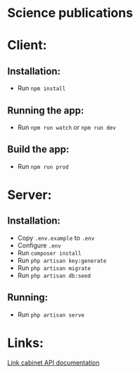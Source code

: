 # Science publications

# Client:
## Installation:
* Run `npm install`

## Running the app:
* Run `npm run watch` or `npm run dev`

## Build the app:
* Run `npm run prod`

# Server:
## Installation:
* Copy `.env.example` to `.env`
* Configure `.env`
* Run `composer install`
* Run `php artisan key:generate`
* Run `php artisan migrate`
* Run `php artisan db:seed`

## Running:
* Run `php artisan serve`

# Links:
<a href="https://cabinet.sumdu.edu.ua/api?key=Z3ccp9pYYbqplfspwSFlYT6Yi7jnkYYsFnHvw6EWEqzrZhNVol95" target="_blank">Link cabinet API documentation</a>